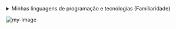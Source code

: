 <details>
  <summary>Minhas linguagens de programação e tecnologias (Familiaridade)</summary>
  
  * (**S**) PHP e MySQL
  * (**A**) Python (Django), JavaScript, Git e HTML5
  * (**B**) Java, TypeScript, Node.js e React.js
  * (**C**) C e CSS3
  * (**D**) 
</details>

![my-image](https://user-images.githubusercontent.com/78219497/191861723-ace03afb-37ca-44a9-991f-fef125ac2e6f.png)
